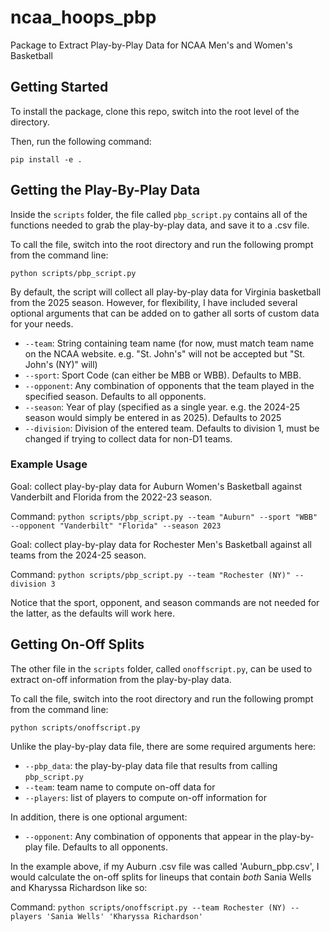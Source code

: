 # ncaa_hoops_pbp
Package to Extract Play-by-Play Data for NCAA Men's and Women's Basketball

## Getting Started

To install the package, clone this repo, switch into the root level of the directory. 

Then, run the following command:

`pip install -e .`

## Getting the Play-By-Play Data

Inside the `scripts` folder, the file called `pbp_script.py` contains all of the functions needed to grab the play-by-play data, and save it to a .csv file.

To call the file, switch into the root directory and run the following prompt from the command line:

`python scripts/pbp_script.py`

By default, the script will collect all play-by-play data for Virginia basketball from the 2025 season. However, for flexibility, I have included several optional arguments that can be added on to gather all sorts of custom data for your needs.

* `--team`: String containing team name (for now, must match team name on the NCAA website. e.g. "St. John's" will not be accepted but "St. John's (NY)" will)
* `--sport`: Sport Code (can either be MBB or WBB). Defaults to MBB.
* `--opponent`: Any combination of opponents that the team played in the specified season. Defaults to all opponents.
* `--season`: Year of play (specified as a single year. e.g. the 2024-25 season would simply be entered in as 2025). Defaults to 2025
* `--division`: Division of the entered team. Defaults to division 1, must be changed if trying to collect data for non-D1 teams.

### Example Usage

Goal: collect play-by-play data for Auburn Women's Basketball against Vanderbilt and Florida from the 2022-23 season.

Command: `python scripts/pbp_script.py --team "Auburn" --sport "WBB" --opponent "Vanderbilt" "Florida" --season 2023`

Goal: collect play-by-play data for Rochester Men's Basketball against all teams from the 2024-25 season.

Command: `python scripts/pbp_script.py --team "Rochester (NY)" --division 3`

Notice that the sport, opponent, and season commands are not needed for the latter, as the defaults will work here.

## Getting On-Off Splits

The other file in the `scripts` folder, called `onoffscript.py`, can be used to extract on-off information from the play-by-play data.

To call the file, switch into the root directory and run the following prompt from the command line:

`python scripts/onoffscript.py`

Unlike the play-by-play data file, there are some required arguments here:

* `--pbp_data`: the play-by-play data file that results from calling `pbp_script.py`
* `--team`: team name to compute on-off data for
* `--players`: list of players to compute on-off information for

In addition, there is one optional argument:

* `--opponent`: Any combination of opponents that appear in the play-by-play file. Defaults to all opponents.

In the example above, if my Auburn .csv file was called 'Auburn_pbp.csv', I would calculate the on-off splits for lineups that contain *both* Sania Wells and Kharyssa Richardson like so:

Command: `python scripts/onoffscript.py --team Rochester (NY) --players 'Sania Wells' 'Kharyssa Richardson'`

